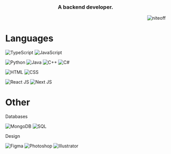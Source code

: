 <h3 align="center">A backend developer.</h3>

 <!---[![Typing SVG](https://readme-typing-svg.demolab.com?font=Roboto&size=40&pause=1000&color=FFFFFF&background=515151&center=true&vCenter=true&random=true&width=1000&height=100&lines=Return+0)]((https://t.me/nxtxe))--->

<p align="right"> <img src="https://komarev.com/ghpvc/?username=niteoff&label=Profile%20views&color=b8b8b8" alt="niteoff" /> </p>

# Languages
![TypeScript](https://img.shields.io/badge/TypeScript-%20-3178c6)
![JavaScript](https://img.shields.io/badge/JavaScript-%20-f7df1d)

![Python](https://img.shields.io/badge/Python-%20-3f82b6)
![Java](https://img.shields.io/badge/Java-%20-e54e3b)
![C++](https://img.shields.io/badge/C++-%20-6a98cd)
![C#](https://img.shields.io/badge/C%23-%20-a076da)

![HTML](https://img.shields.io/badge/HTML-%20-f26327)
![CSS](https://img.shields.io/badge/CSS-%20-2aa8e3)

![React JS](https://img.shields.io/badge/React%20JS-%20-05d3f9)
![Next JS](https://img.shields.io/badge/Next%20JS-%20-3b3b3b)
# Other
Databases

![MongoDB](https://img.shields.io/badge/MongoDB-%20-00f265)
![SQL](https://img.shields.io/badge/SQL-%20-e7730f)


Design

![Figma](https://img.shields.io/badge/Figma-%20-a356fe)
![Photoshop](https://img.shields.io/badge/Photoshop-%20-29a9ff)
![Illustrator](https://img.shields.io/badge/Illustrator-%20-ffac29)
